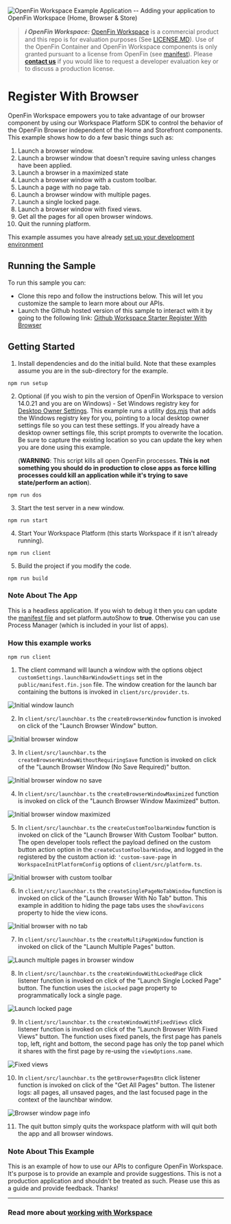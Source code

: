 ![OpenFin Workspace Example Application -- Adding your application to OpenFin Workspace (Home, Browser & Store)](../../assets/OpenFin-Workspace-Starter.png)

> **_:information_source: OpenFin Workspace:_** [OpenFin Workspace](https://www.openfin.co/workspace/) is a commercial product and this repo is for evaluation purposes (See [LICENSE.MD](LICENSE.MD)). Use of the OpenFin Container and OpenFin Workspace components is only granted pursuant to a license from OpenFin (see [manifest](public/manifest.fin.json)). Please [**contact us**](https://www.openfin.co/workspace/poc/) if you would like to request a developer evaluation key or to discuss a production license.

# Register With Browser

OpenFin Workspace empowers you to take advantage of our browser component by using our Workspace Platform SDK to control the behavior of the OpenFin Browser independent of the Home and Storefront components. This example shows how to do a few basic things such as:

1. Launch a browser window.
2. Launch a browser window that doesn't require saving unless changes have been applied.
3. Launch a browser in a maximized state
4. Launch a browser window with a custom toolbar.
5. Launch a page with no page tab.
6. Launch a browser window with multiple pages.
7. Launch a single locked page.
8. Launch a browser window with fixed views.
9. Get all the pages for all open browser windows.
10. Quit the running platform.

This example assumes you have already [set up your development environment](https://developers.openfin.co/of-docs/docs/set-up-your-dev-environment)

## Running the Sample

To run this sample you can:

- Clone this repo and follow the instructions below. This will let you customize the sample to learn more about our APIs.
- Launch the Github hosted version of this sample to interact with it by going to the following link: [Github Workspace Starter Register With Browser](https://start.openfin.co/?manifest=https%3A%2F%2Fbuilt-on-openfin.github.io%2Fworkspace-starter%2Fworkspace%2Fv14.0.0%2Fregister-with-browser%2Fmanifest.fin.json)

## Getting Started

1. Install dependencies and do the initial build. Note that these examples assume you are in the sub-directory for the example.

```shell
npm run setup
```

2. Optional (if you wish to pin the version of OpenFin Workspace to version 14.0.21 and you are on Windows) - Set Windows registry key for [Desktop Owner Settings](https://developers.openfin.co/docs/desktop-owner-settings).
   This example runs a utility [dos.mjs](./scripts/dos.mjs) that adds the Windows registry key for you, pointing to a local desktop owner
   settings file so you can test these settings. If you already have a desktop owner settings file, this script prompts to overwrite the location. Be sure to capture the existing location so you can update the key when you are done using this example.

   (**WARNING**: This script kills all open OpenFin processes. **This is not something you should do in production to close apps as force killing processes could kill an application while it's trying to save state/perform an action**).

```shell
npm run dos
```

3. Start the test server in a new window.

```shell
npm run start
```

4. Start Your Workspace Platform (this starts Workspace if it isn't already running).

```shell
npm run client
```

5. Build the project if you modify the code.

```shell
npm run build
```

### Note About The App

This is a headless application. If you wish to debug it then you can update the [manifest file](public/manifest.fin.json) and set platform.autoShow to **true**. Otherwise you can use Process Manager (which is included in your list of apps).

### How this example works

```shell
npm run client
```

1. The client command will launch a window with the options object `customSettings.launchBarWindowSettings` set in the `public/manifest.fin.json` file. The window creation for the launch bar containing the buttons is invoked in `client/src/provider.ts`.

![Initial window launch](./assets/Launch-App.gif)

2. In `client/src/launchbar.ts` the `createBrowserWindow` function is invoked on click of the "Launch Browser Window" button.

![Initial browser window](./assets/Launch-Browser-Window.gif)

3. In `client/src/launchbar.ts` the `createBrowserWindowWithoutRequiringSave` function is invoked on click of the "Launch Browser Window (No Save Required)" button.

![Initial browser window no save](./assets/Launch-Browser-Window-No-Save.gif)

4. In `client/src/launchbar.ts` the `createBrowserWindowMaximized` function is invoked on click of the "Launch Browser Window Maximized" button.

![Initial browser window maximized](./assets/Launch-Browser-Window-Maximized.gif)

5. In `client/src/launchbar.ts` the `createCustomToolbarWindow` function is invoked on click of the "Launch Browser With Custom Toolbar" button. The open developer tools reflect the payload defined on the custom button action option in the `createCustomToolbarWindow`, and logged in the registered by the custom action id: `'custom-save-page` in `WorkspaceInitPlatformConfig` options of `client/src/platform.ts`.

![Initial browser with custom toolbar](./assets/Custom-Toolbar.gif)

6. In `client/src/launchbar.ts` the `createSinglePageNoTabWindow` function is invoked on click of the "Launch Browser With No Tab" button. This example in addition to hiding the page tabs uses the `showFavicons` property to hide the view icons.

![Initial browser with no tab](./assets/Launch-Browser-No-Tab.gif)

7. In `client/src/launchbar.ts` the `createMultiPageWindow` function is invoked on click of the "Launch Multiple Pages" button.

![Launch multiple pages in browser window](./assets/Multiple-Pages.gif)

8. In `client/src/launchbar.ts` the `createWindowWithLockedPage` click listener function is invoked on click of the "Launch Single Locked Page" button. The function uses the `isLocked` page property to programmatically lock a single page.

![Launch locked page](./assets/Launch-Locked-Page.gif)

9. In `client/src/launchbar.ts` the `createWindowWithFixedViews` click listener function is invoked on click of the "Launch Browser With Fixed Views" button. The function uses fixed panels, the first page has panels top, left, right and bottom, the second page has only the top panel which it shares with the first page by re-using the `viewOptions.name`.

![Fixed views](./assets/Fixed-Views.gif)

10. In `client/src/launchbar.ts` the `getBrowserPagesBtn` click listener function is invoked on click of the "Get All Pages" button. The listener logs: all pages, all unsaved pages, and the last focused page in the context of the launchbar window.

![Browser window page info](./assets/Page-Info.gif)

11. The quit button simply quits the workspace platform with will quit both the app and all browser windows.

### Note About This Example

This is an example of how to use our APIs to configure OpenFin Workspace. It's purpose is to provide an example and provide suggestions. This is not a production application and shouldn't be treated as such. Please use this as a guide and provide feedback. Thanks!

---

### Read more about [working with Workspace](https://developers.openfin.co/of-docs/docs/overview-of-workspace)
